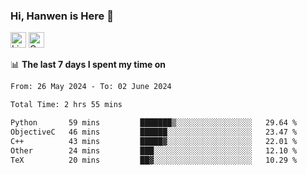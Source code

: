 ### Hi, Hanwen is Here 👋
<p>
	<a href="https://www.linkedin.com/in/liu-hanwen/"><img src="https://img.shields.io/badge/@hanwen-0A66C2?style=flat&logo=LinkedIn&logoColor=white" alt="Linkedin"  height="25px"/></a> 
	<a href="https://scholar.google.com/citations?user=HDF0su0AAAAJ"><img src="https://img.shields.io/badge/scholar-4385FE.svg?&style=plastic&logo=google-scholar&logoColor=white" alt="Google Scholar" height="25px"> </a>
</p>

📊 **The last 7 days I spent my time on** 
<!--START_SECTION:waka-->

```txt
From: 26 May 2024 - To: 02 June 2024

Total Time: 2 hrs 55 mins

Python       59 mins         ███████▒░░░░░░░░░░░░░░░░░   29.64 %
ObjectiveC   46 mins         ██████░░░░░░░░░░░░░░░░░░░   23.47 %
C++          43 mins         █████▓░░░░░░░░░░░░░░░░░░░   22.01 %
Other        24 mins         ███░░░░░░░░░░░░░░░░░░░░░░   12.10 %
TeX          20 mins         ██▓░░░░░░░░░░░░░░░░░░░░░░   10.29 %
```

<!--END_SECTION:waka-->


<!--
**david990917/david990917** is a ✨ _special_ ✨ repository because its `README.md` (this file) appears on your GitHub profile.

Here are some ideas to get you started:

- 🔭 I’m currently working on ...
- 🌱 I’m currently learning ...
- 👯 I’m looking to collaborate on ...
- 🤔 I’m looking for help with ...
- 💬 Ask me about ...
- 📫 How to reach me: ...
- 😄 Pronouns: ...
- ⚡ Fun fact: ...
-->
